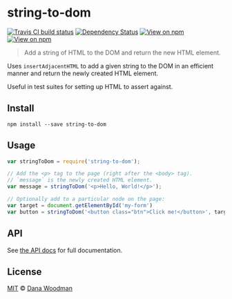 # string-to-dom

[![Travis CI build status](https://img.shields.io/travis/danawoodman/string-to-dom.svg)](https://travis-ci.org/danawoodman/string-to-dom)
[![Dependency Status](https://img.shields.io/david/danawoodman/string-to-dom.svg)](https://david-dm.org/danawoodman/string-to-dom)
[![View on npm](https://img.shields.io/npm/dm/string-to-dom.svg)](https://www.npmjs.com/package/string-to-dom)
[![View on npm](https://img.shields.io/npm/v/string-to-dom.svg)](https://www.npmjs.com/package/string-to-dom)

> Add a string of HTML to the DOM and return the new HTML element.

Uses `insertAdjacentHTML` to add a given string to the DOM in an efficient manner and return the newly created HTML element.

Useful in test suites for setting up HTML to assert against.

## Install

```
npm install --save string-to-dom
```


## Usage

```js
var stringToDom = require('string-to-dom');

// Add the <p> tag to the page (right after the <body> tag).
// `message` is the newly created HTML element.
var message = stringToDom('<p>Hello, World!</p>');

// Optionally add to a particular node on the page:
var target = document.getElementById('my-form')
var button = stringToDom('<button class="btn">Click me!</button>', target)
```


## API

See [the API docs](api.md) for full documentation.


## License

[MIT](license) &copy; [Dana Woodman][author]


[author]: https://github.com/danawoodman/string-to-dom

